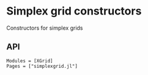# Simplex grid constructors

Constructors for simplex grids

## API
```@autodocs
Modules = [XGrid]
Pages = ["simplexgrid.jl"]
```

